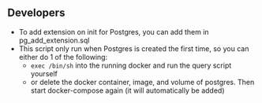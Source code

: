 ## Developers
- To add extension on init for Postgres, you can add them in pg_add_extension.sql
- This script only run when Postgres is created the first time, so you can either do 1 of the following:
  - `exec /bin/sh` into the running docker and run the query script yourself
  - or delete the docker container, image, and volume of postgres. Then start docker-compose again (it will automatically be added)